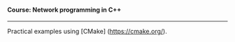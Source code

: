 #### Course: Network programming in C++  

***  

Practical examples using [CMake] (https://cmake.org/).
